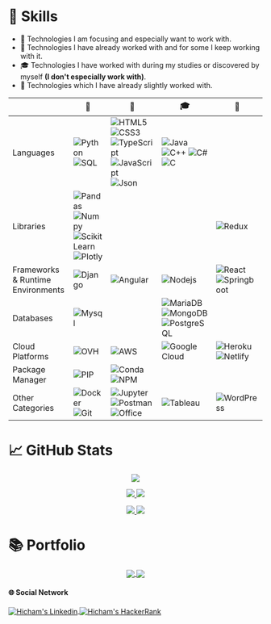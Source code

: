 # &#x1F9EC; Skills

- &#x1F3AF; Technologies I am focusing and especially want to work with.
- &#x1F4BC; Technologies I have already worked with and for some I keep working with it.
- &#x1F393; Technologies I have worked with during my studies or discovered by myself **(I don't especially work with)**.
- &#x1F440; Technologies which I have already slightly worked  with.

|  |   &#x1F3AF; |   &#x1F4BC; | &#x1F393; | &#x1F440;
| --- | --- | --- | --- | --- |
| Languages |![Python](https://img.shields.io/badge/Python-FFD43B?style=flat&logo=python&logoColor=blue) ![SQL](https://img.shields.io/badge/-SQL-black?style=flat&logo=SQL) | ![HTML5](https://img.shields.io/badge/HTML5-E34F26?style=flat&logo=html5&logoColor=white) ![CSS3](https://img.shields.io/badge/CSS3-1572B6?style=flat&logo=css3&logoColor=white) ![TypeScript](https://img.shields.io/badge/TypeScript-007ACC?style=flat&logo=typescript&logoColor=white) ![JavaScript](https://img.shields.io/badge/JavaScript-323330?style=flat&logo=javascript&logoColor=F7DF1E) ![Json](https://img.shields.io/badge/json-5E5C5C?style=flat&logo=json&logoColor=white) | ![Java](https://img.shields.io/badge/Java-ED8B00?style=flat&logo=java&logoColor=white) ![C++](https://img.shields.io/badge/C%2B%2B-00599C?style=flat&logo=c%2B%2B&logoColor=white) ![C#](https://img.shields.io/badge/C%23-239120?style=flat&logo=c-sharp&logoColor=white) ![C](https://img.shields.io/badge/C-00599C?style=flat&logo=c&logoColor=white)
| Libraries | ![Pandas](https://img.shields.io/badge/Pandas-2C2D72?style=flat&logo=pandas&logoColor=white) ![Numpy](https://img.shields.io/badge/Numpy-777BB4?style=flat&logo=numpy&logoColor=white) ![Scikit Learn](https://img.shields.io/badge/scikit_learn-F7931E?style=flat&logo=scikit-learn&logoColor=white) ![Plotly](https://img.shields.io/badge/Plotly-239120?style=flat&logo=plotly&logoColor=white)  | | |![Redux](https://img.shields.io/badge/Redux-593D88?style=flat&logo=redux&logoColor=white)
| Frameworks & Runtime Environments | ![Django](https://img.shields.io/badge/Django-092E20?style=flat&logo=django&logoColor=green) | ![Angular](https://img.shields.io/badge/Angular-DD0031?style=flat&logo=angular&logoColor=white) | ![Nodejs](https://img.shields.io/badge/Node.js-339933?style=flat&logo=nodedotjs&logoColor=white) | ![React](https://img.shields.io/badge/React-20232A?style=flat&logo=react&logoColor=61DAFB) ![Springboot](https://img.shields.io/badge/Spring_Boot-F2F4F9?style=flat&logo=spring-boot)
| Databases |![Mysql](https://img.shields.io/badge/MySQL-005C84?style=flat&logo=mysql&logoColor=white) | | ![MariaDB](https://img.shields.io/badge/MariaDB-003545?style=flat&logo=mariadb&logoColor=white) ![MongoDB](https://img.shields.io/badge/MongoDB-4EA94B?style=flat&logo=mongodb&logoColor=white) ![PostgreSQL](https://img.shields.io/badge/PostgreSQL-316192?style=flat&logo=postgresql&logoColor=white) |
| Cloud Platforms | ![OVH](https://img.shields.io/badge/ovh-123F6D?style=flat&logo=OVH&logoColor=white) | ![AWS](https://img.shields.io/badge/Amazon_AWS-FF9900?style=flat&logo=amazonaws&logoColor=black) | ![Google Cloud](https://img.shields.io/badge/Google_Cloud-4285F4?style=flat&logo=google-cloud&logoColor=white) | ![Heroku](https://img.shields.io/badge/Heroku-430098?style=flat&logo=heroku&logoColor=white) ![Netlify](https://img.shields.io/badge/Netlify-00C7B7?style=flat&logo=netlify&logoColor=white)
| Package Manager | ![PIP](https://img.shields.io/badge/pip-3775A9?style=flat&logo=pypi&logoColor=white) |![Conda](https://img.shields.io/badge/conda-342B029.svg?&style=flat&logo=anaconda&logoColor=white) ![NPM](https://img.shields.io/badge/npm-CB3837?style=flat&logo=npm&logoColor=white)|||
| Other Categories |![Docker](https://img.shields.io/badge/Docker-2CA5E0?style=flat&logo=docker&logoColor=white) ![Git](https://img.shields.io/badge/GIT-E44C30?style=flat&logo=git&logoColor=white) |![Jupyter](https://img.shields.io/badge/Jupyter-F37626.svg?&style=flat&logo=Jupyter&logoColor=white)  ![Postman](https://img.shields.io/badge/Postman-FF6C37?style=flat&logo=Postman&logoColor=white) ![Office](https://img.shields.io/badge/Microsoft_Office-D83B01?style=flat&logo=microsoft-office&logoColor=white) | ![Tableau](https://img.shields.io/badge/Tableau-E97627?style=flat&logo=Tableau&logoColor=white) | ![WordPress](https://img.shields.io/badge/Wordpress-21759B?style=flat&logo=wordpress&logoColor=white)

# &#x1F4C8; GitHub Stats

<p align="center">
  <a href="#">
    <img src="http://github-profile-summary-cards.vercel.app/api/cards/profile-details?username=hicham-mrani&theme=github"/>
  </a>
</p>
                                                                                                                          
<p align="center">
   <a href="#">
    <img src="http://github-profile-summary-cards.vercel.app/api/cards/repos-per-language?username=hicham-mrani&theme=github"/>
  </a>
  <a href="#">
    <img src="http://github-profile-summary-cards.vercel.app/api/cards/most-commit-language?username=hicham-mrani&theme=github"/>
  </a>
</p>
                                                                                                                               
<p align="center">
  <a href="#">
    <img src="http://github-profile-summary-cards.vercel.app/api/cards/stats?username=hicham-mrani&theme=github"/>
  </a>
  <a href="#">
    <img src="http://github-profile-summary-cards.vercel.app/api/cards/productive-time?username=hicham-mrani&theme=github"/>
  </a>
</p>

# &#x1F4DA; Portfolio
<p align = "center">
  <a href="https://github.com/hicham-mrani/Plan-Your-Trip-With-Kayak">
    <img align="center" src="https://github-readme-stats.vercel.app/api/pin/?username=hicham-mrani&repo=Plan-Your-Trip-With-Kayak&title_color=586e75&text_color=586e75&icon_color=008000" />
  </a>
  <a href="https://github.com/hicham-mrani/Speed-Dating-Experiment">
    <img align="center" src="https://github-readme-stats.vercel.app/api/pin/?username=hicham-mrani&repo=Speed-Dating-Experiment&title_color=586e75&text_color=586e75&icon_color=008000" />
  </a>
</p>

#### &#x1F310; Social Network

<a href="https://www.linkedin.com/in/hicham-mrani-69916b206/" target="_blank">
  <img align="center" src="https://img.shields.io/badge/LinkedIn-0077B5?style=flat&logo=linkedin&logoColor=white" alt="Hicham's Linkedin" />
</a>
<!---<a href="https://www.codingame.com/profile/6af6460fc3106882513f4b8b2e8d11500106294" target="_blank">
  <img align="center" src="https://img.shields.io/badge/CodinGame-F2BB13?style=flat&logo=CodinGame&logoColor=000000" alt="Hicham's Codingame" />
</a> --->
<a href="https://www.hackerrank.com/shinaki" target="_blank">
  <img align="center" src="https://img.shields.io/badge/-Hackerrank-2EC866?style=flat&logo=HackerRank&logoColor=white" alt="Hicham's HackerRank" />
</a>

